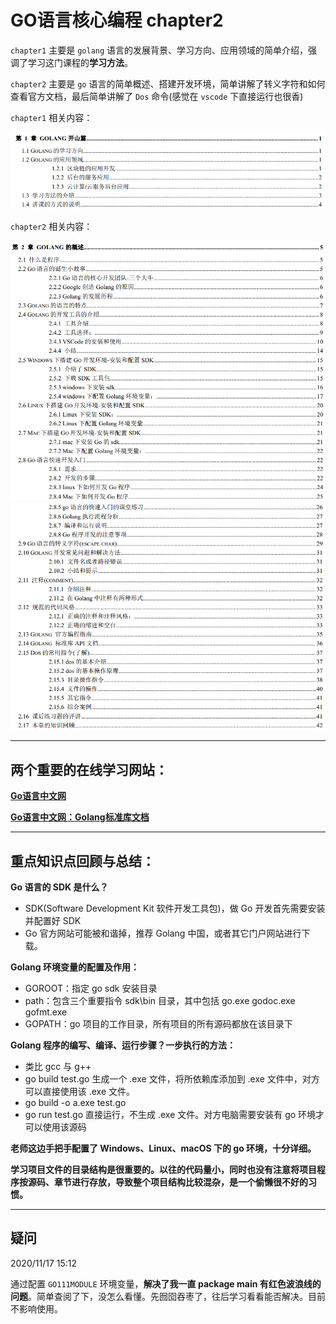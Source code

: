 # GO语言核心编程 chapter2

`chapter1` 主要是 `golang` 语言的发展背景、学习方向、应用领域的简单介绍，强调了学习这门课程的**学习方法**。

`chapter2` 主要是 `go` 语言的简单概述、搭建开发环境，简单讲解了转义字符和如何查看官方文档，最后简单讲解了 `Dos` 命令(感觉在 `vscode` 下直接运行也很香)

`chapter1` 相关内容：

![20201117144410](https://raw.githubusercontent.com/Y-puyu/picture/main/images/20201117144410.png)

`chapter2` 相关内容：

![20201117144503](https://raw.githubusercontent.com/Y-puyu/picture/main/images/20201117144503.png)
![20201117144525](https://raw.githubusercontent.com/Y-puyu/picture/main/images/20201117144525.png)

---

## **两个重要的在线学习网站：**

[**Go语言中文网**](https://studygolang.com/)

[**Go语言中文网：Golang标准库文档**](https://studygolang.com/pkgdoc)

---

## **重点知识点回顾与总结：**

**Go 语言的 SDK 是什么？**

- SDK(Software Development Kit 软件开发工具包)，做 Go 开发首先需要安装并配置好 SDK
- Go 官方网站可能被和谐掉，推荐 Golang 中国，或者其它门户网站进行下载。

**Golang 环境变量的配置及作用：**

- GOROOT：指定 go sdk 安装目录
- path：包含三个重要指令 sdk\bin 目录，其中包括 go.exe godoc.exe gofmt.exe
- GOPATH：go 项目的工作目录，所有项目的所有源码都放在该目录下

**Golang 程序的编写、编译、运行步骤？一步执行的方法：**

- 类比 gcc 与 g++
- go build test.go 生成一个 .exe 文件，将所依赖库添加到 .exe 文件中，对方可以直接使用该 .exe 文件。
- go build -o a.exe test.go
- go run test.go 直接运行，不生成 .exe 文件。对方电脑需要安装有 go 环境才可以使用该源码

**老师这边手把手配置了 Windows、Linux、macOS 下的 go 环境，十分详细。**

**学习项目文件的目录结构是很重要的。以往的代码量小，同时也没有注意将项目程序按源码、章节进行存放，导致整个项目结构比较混杂，是一个偷懒很不好的习惯。**

---

## 疑问

2020/11/17 15:12

通过配置 `GO111MODULE` 环境变量，**解决了我一直 package main 有红色波浪线的问题**。简单查阅了下，没怎么看懂。先囫囵吞枣了，往后学习看看能否解决。目前不影响使用。
